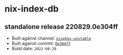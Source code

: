 # nix-index-db
## standalone release 220829.0e304ff
- Built against channel: [`nixpkgs-unstable`](https://github.com/nixos/nixpkgs/tree/nixpkgs-unstable)
- Built against commit: [`0e304ff`](https://github.com/NixOS/nixpkgs/commit/0e304ff0d9db453a4b230e9386418fd974d5804a)
- Build date: `2022-08-29`
